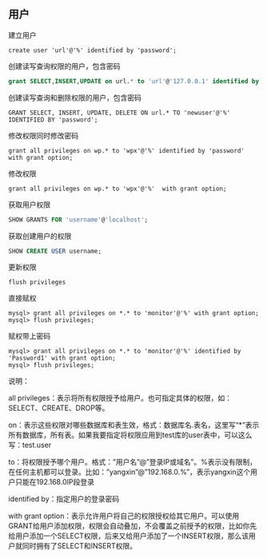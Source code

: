 

## 用户

建立用户

```mysql
create user 'url'@'%' identified by 'password';
```

创建读写查询权限的用户，包含密码

```sql
grant SELECT,INSERT,UPDATE on url.* to 'url'@'127.0.0.1' identified by 'password';
```

创建读写查询和删除权限的用户，包含密码

```mysql
GRANT SELECT, INSERT, UPDATE, DELETE ON url.* TO 'newuser'@'%' IDENTIFIED BY 'password';
```

修改权限同时修改密码

```mysql
grant all privileges on wp.* to 'wpx'@'%' identified by 'password' with grant option;
```

修改权限

```mysql
grant all privileges on wp.* to 'wpx'@'%'  with grant option;
```

获取用户权限

```sql
SHOW GRANTS FOR 'username'@'localhost';
```

获取创建用户的权限

```sql
SHOW CREATE USER username;
```

更新权限

```mysql
flush privileges
```

直接赋权

```mysql
mysql> grant all privileges on *.* to 'monitor'@'%' with grant option;
mysql> flush privileges;
```

赋权带上密码

```mysql
mysql> grant all privileges on *.* to 'monitor'@'%' identified by 'Password1' with grant option;
mysql> flush privileges;
```



说明：


all privileges：表示将所有权限授予给用户。也可指定具体的权限，如：SELECT、CREATE、DROP等。

on：表示这些权限对哪些数据库和表生效，格式：数据库名.表名，这里写“\*”表示所有数据库，所有表。如果我要指定将权限应用到test库的user表中，可以这么写：test.user

to：将权限授予哪个用户。格式：”用户名”@”登录IP或域名”。%表示没有限制，在任何主机都可以登录。比如：”yangxin”@”192.168.0.%”，表示yangxin这个用户只能在192.168.0IP段登录

identified by：指定用户的登录密码

with grant option：表示允许用户将自己的权限授权给其它用户。可以使用GRANT给用户添加权限，权限会自动叠加，不会覆盖之前授予的权限，比如你先给用户添加一个SELECT权限，后来又给用户添加了一个INSERT权限，那么该用户就同时拥有了SELECT和INSERT权限。